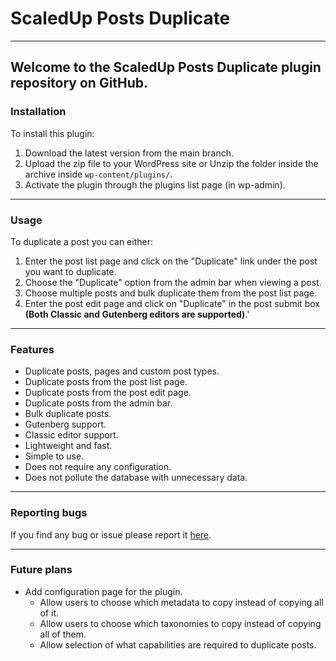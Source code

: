 # ScaledUp Posts Duplicate

<hr>

## Welcome to the ScaledUp Posts Duplicate plugin repository on GitHub.

### Installation
To install this plugin:
1. Download the latest version from the main branch.
2. Upload the zip file to your WordPress site or Unzip the folder inside the archive inside `wp-content/plugins/`.
3. Activate the plugin through the plugins list page (in wp-admin).

<hr>

### Usage
To duplicate a post you can either:
1. Enter the post list page and click on the "Duplicate" link under the post you want to duplicate.
2. Choose the "Duplicate" option from the admin bar when viewing a post.
3. Choose multiple posts and bulk duplicate them from the post list page.
4. Enter the post edit page and click on "Duplicate" in the post submit box **(Both Classic and Gutenberg editors are supported)**.'

<hr>

### Features
* Duplicate posts, pages and custom post types.
* Duplicate posts from the post list page.
* Duplicate posts from the post edit page.
* Duplicate posts from the admin bar.
* Bulk duplicate posts.
* Gutenberg support.
* Classic editor support.
* Lightweight and fast.
* Simple to use.
* Does not require any configuration.
* Does not pollute the database with unnecessary data.

<hr>

### Reporting bugs
If you find any bug or issue please report it [here](https://github.com/isScaledUp/sup-posts-duplicate/issues/new).

<hr>

### Future plans
* Add configuration page for the plugin.
  - Allow users to choose which metadata to copy instead of copying all of it.
  - Allow users to choose which taxonomies to copy instead of copying all of them.
  - Allow selection of what capabilities are required to duplicate posts.
